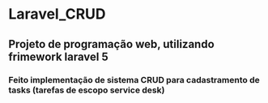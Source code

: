 # Laravel_CRUD
## Projeto de programação web, utilizando frimework laravel 5

### Feito implementação de sistema CRUD para cadastramento de tasks (tarefas de escopo service desk)
